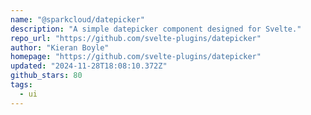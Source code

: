 ```yaml
---
name: "@sparkcloud/datepicker"
description: "A simple datepicker component designed for Svelte."
repo_url: "https://github.com/svelte-plugins/datepicker"
author: "Kieran Boyle"
homepage: "https://github.com/svelte-plugins/datepicker"
updated: "2024-11-28T18:08:10.372Z"
github_stars: 80
tags: 
  - ui
---
```

